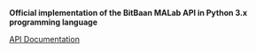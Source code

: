 **Official implementation of the BitBaan MALab API in Python 3.x programming language**

[API Documentation](https://malab.bitbaan.com/en/docs/api)


